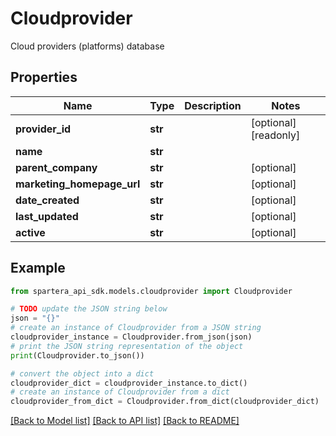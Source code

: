 # Cloudprovider

Cloud providers (platforms) database

## Properties

Name | Type | Description | Notes
------------ | ------------- | ------------- | -------------
**provider_id** | **str** |  | [optional] [readonly] 
**name** | **str** |  | 
**parent_company** | **str** |  | [optional] 
**marketing_homepage_url** | **str** |  | [optional] 
**date_created** | **str** |  | [optional] 
**last_updated** | **str** |  | [optional] 
**active** | **str** |  | [optional] 

## Example

```python
from spartera_api_sdk.models.cloudprovider import Cloudprovider

# TODO update the JSON string below
json = "{}"
# create an instance of Cloudprovider from a JSON string
cloudprovider_instance = Cloudprovider.from_json(json)
# print the JSON string representation of the object
print(Cloudprovider.to_json())

# convert the object into a dict
cloudprovider_dict = cloudprovider_instance.to_dict()
# create an instance of Cloudprovider from a dict
cloudprovider_from_dict = Cloudprovider.from_dict(cloudprovider_dict)
```
[[Back to Model list]](../README.md#documentation-for-models) [[Back to API list]](../README.md#documentation-for-api-endpoints) [[Back to README]](../README.md)


